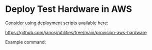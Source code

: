 # Deploy Test Hardware in AWS

Consider using deployment scripts available here:

https://github.com/janosj/utilities/tree/main/provision-aws-hardware

Example command:


